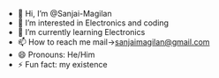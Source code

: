 - 👋 Hi, I’m @Sanjai-Magilan
- 👀 I’m interested in Electronics and coding
- 🌱 I’m currently learning Electronics
- 📫 How to reach me mail->sanjaimagilan@gmail.com
- 😄 Pronouns: He/Him
- ⚡ Fun fact: my existence

<!---
Sanjai-Magilan/Sanjai-Magilan is a ✨ special ✨ repository because its `README.md` (this file) appears on your GitHub profile.
You can click the Preview link to take a look at your changes.
--->
